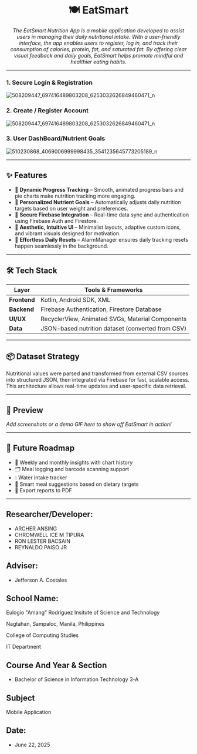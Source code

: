 
<h1 align="center">🍽️ EatSmart</h1>
<p align="center"><i>The EatSmart Nutrition App is a mobile application developed to assist users in managing their daily nutritional intake. With a user-friendly interface, the app enables users to register, log in, and track their consumption of calories, protein, fat, and saturated fat. By offering clear visual feedback and daily goals, EatSmart helps promote mindful and healthier eating habits.</i></p>

---
### 1. Secure Login & Registration

![508209447_697416489803208_6253032626849460471_n](https://github.com/user-attachments/assets/5a0587ac-2512-48ba-9c58-c3b945ba3594)

### 2. Create / Register Account

![508209447_697416489803208_6253032626849460471_n](https://github.com/user-attachments/assets/8a259831-7e14-486c-8479-1aeb07dbc129)

### 3. User DashBoard/Nutrient Goals
![510230868_4069006999998435_3541235645773205189_n](https://github.com/user-attachments/assets/b0e5857d-c696-4996-9d48-19fa5a239fb8)

---
## ✨ Features

- 🎯 **Dynamic Progress Tracking** – Smooth, animated progress bars and pie charts make nutrition tracking more engaging.
- 🧠 **Personalized Nutrient Goals** – Automatically adjusts daily nutrition targets based on user weight and preferences.
- 🔐 **Secure Firebase Integration** – Real-time data sync and authentication using Firebase Auth and Firestore.
- 🎨 **Aesthetic, Intuitive UI** – Minimalist layouts, adaptive custom icons, and vibrant visuals designed for motivation.
- 🔁 **Effortless Daily Resets** – AlarmManager ensures daily tracking resets happen seamlessly in the background.

---

## 🛠️ Tech Stack

| Layer        | Tools & Frameworks                              |
|-------------|--------------------------------------------------|
| **Frontend**| Kotlin, Android SDK, XML                         |
| **Backend** | Firebase Authentication, Firestore Database      |
| **UI/UX**    | RecyclerView, Animated SVGs, Material Components |
| **Data**     | JSON-based nutrition dataset (converted from CSV) |

---

## 📦 Dataset Strategy

Nutritional values were parsed and transformed from external CSV sources into structured JSON, then integrated via Firebase for fast, scalable access. This architecture allows real-time updates and user-specific data retrieval.

---

## 📸 Preview

_Add screenshots or a demo GIF here to show off EatSmart in action!_

---

## 🧩 Future Roadmap

- 📆 Weekly and monthly insights with chart history  
- 🗂️ Meal logging and barcode scanning support  
- 💧 Water intake tracker  
- 🎯 Smart meal suggestions based on dietary targets  
- 🧾 Export reports to PDF  

---

## Researcher/Developer:
* ARCHER ANSING
* CHROMWELL ICE M TIPURA
* RON LESTER BACSAIN
* REYNALDO PAISO JR
  
## Adviser: 
* Jefferson A. Costales

## School Name:
Eulogio "Amang" Rodriguez Insitute of Science and Technology

Nagtahan, Sampaloc, Manila, Philippines

College of Computing Studies

IT Department

## Course And Year & Section 
* Bachelor of Science in Information Technology 3-A

## Subject
Mobile Application 

## Date: 
* June 22, 2025
